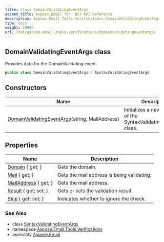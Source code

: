 ```yaml
---
title: Class DomainValidatingEventArgs
second_title: Aspose.Email for .NET API Reference
description: Aspose.Email.Tools.Verifications.DomainValidatingEventArgs class. Provides data for the DomainValidating event
type: docs
weight: 20940
url: /net/aspose.email.tools.verifications/domainvalidatingeventargs/
---
```

## DomainValidatingEventArgs class

Provides data for the DomainValidating event.

```csharp
public class DomainValidatingEventArgs : SyntaxValidatingEventArgs
```

## Constructors

| Name | Description |
| --- | --- |
| [DomainValidatingEventArgs](domainvalidatingeventargs/)(string, MailAddress) | Initializes a new instance of the SyntaxValidatingEventArgs class. |

## Properties

| Name | Description |
| --- | --- |
| [Domain](../../aspose.email.tools.verifications/domainvalidatingeventargs/domain/) { get; } | Gets the domain. |
| [Mail](../../aspose.email.tools.verifications/syntaxvalidatingeventargs/mail/) { get; } | Gets the mail address is being validating. |
| [MailAddress](../../aspose.email.tools.verifications/domainvalidatingeventargs/mailaddress/) { get; } | Gets the mail address. |
| [Result](../../aspose.email.tools.verifications/syntaxvalidatingeventargs/result/) { get; set; } | Gets or sets the validation result. |
| [Skip](../../aspose.email.tools.verifications/syntaxvalidatingeventargs/skip/) { get; set; } | Indicates whether to ignore the check. |

### See Also

* class [SyntaxValidatingEventArgs](../syntaxvalidatingeventargs/)
* namespace [Aspose.Email.Tools.Verifications](../../aspose.email.tools.verifications/)
* assembly [Aspose.Email](../../)


